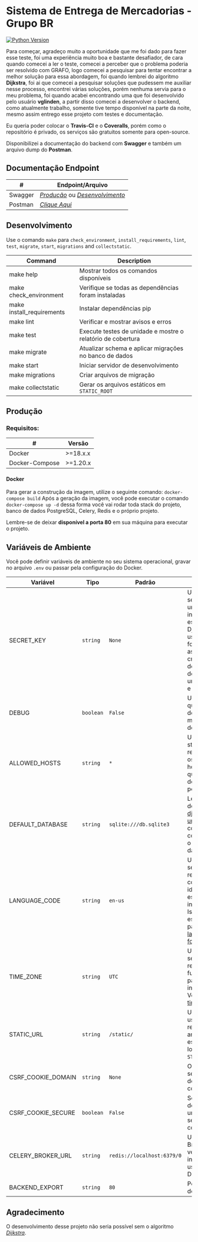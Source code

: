 # Sistema de Entrega de Mercadorias - Grupo BR

[![Python Version](https://img.shields.io/badge/python-3.6-blue.svg)](https://www.python.org/)


Para começar, agradeço muito a oportunidade que me foi dado para fazer esse teste, foi uma experiência muito boa e bastante desafiador, de cara quando comecei a ler o teste, comecei a perceber que o problema poderia ser resolvido com GRAFO, logo comecei a pesquisar para tentar encontrar a melhor solução para essa abordagem, foi quando lembrei do algoritmo <b>Dijkstra</b>, foi ai que comecei a pesquisar soluções que pudessem me auxiliar nesse processo, encontrei várias soluções, porém nenhuma servia para o meu problema, foi quando acabei encontrando uma que foi desenvolvido pelo usuário <b>vglinden</b>, a partir disso comecei a desenvolver o backend, como atualmente trabalho, somente tive tempo disponível na parte da noite, mesmo assim entrego esse projeto com testes e documentação.

Eu queria poder colocar o <b>Travis-CI</b> e o <b>Coveralls</b>, porém como o repositório é privado, os serviços são gratuitos somente para open-source.

Disponibilizei a documentação do backend com <b>Swagger</b> e também um arquivo dump do <b>Postman</b>.


## Documentação Endpoint
| # | Endpoint/Arquivo |
|--|--|
| Swagger | [*Produção*](http://localhost/) ou [*Desenvolvimento*](http://localhost:8000/)
| Postman | [*Clique Aqui*](https://github.com/dyohan9/TestGrupoBR/blob/master/Sistema.postman_collection.json)


## Desenvolvimento

Use o comando ```make``` para ```check_environment```, ```install_requirements```, ```lint```, ```test```, ```migrate```, ```start```, ```migrations``` and ```collectstatic```.

| Command | Description |
|--|--|
| make help | Mostrar todos os comandos disponíveis
| make check_environment | Verifique se todas as dependências foram instaladas
| make install_requirements | Instalar dependências pip
| make lint | Verificar e mostrar avisos e erros
| make test | Execute testes de unidade e mostre o relatório de cobertura
| make migrate | Atualizar schema e aplicar migrações no banco de dados
| make start | Iniciar servidor de desenvolvimento
| make migrations | Criar arquivos de migração
| make collectstatic | Gerar os arquivos estáticos em ```STATIC_ROOT```


## Produção

### Requisitos:
| # | Versão |
|--|--|
| Docker | >=18.x.x
| Docker-Compose | >=1.20.x

#### Docker
Para gerar a construção da imagem, utilize o seguinte comando:
```docker-compose build```
Após a geração da imagem, você pode executar o comando 
```docker-compose up -d```
dessa forma você vai rodar toda stack do projeto, banco de dados PostgreSQL, Celery, Redis e o próprio projeto.

Lembre-se de deixar <b>disponível a porta 80</b> em sua máquina para executar o projeto.


## Variáveis de Ambiente

Você pode definir variáveis de ambiente no seu sistema operacional, gravar no arquivo ```.env``` ou passar pela configuração do Docker.

| Variável | Tipo | Padrão | Descrição |
|--|--|--|--|
| SECRET_KEY | ```string```|  ```None``` | Uma chave secreta para uma instalação específica do Django. Isso é usado para fornecer assinatura criptográfica e deve ser definido como um valor único e imprevisível.
| DEBUG | ```boolean``` | ```False``` | Um booleano que ativa / desativa o modo de depuração.
| ALLOWED_HOSTS | ```string``` | ```*``` | Uma lista de strings representando os nomes de host/domínio que este site do Django pode servir.
| DEFAULT_DATABASE | ```string``` | ```sqlite:///db.sqlite3``` | Leia a documentação [dj-database-url](https://github.com/kennethreitz/dj-database-url) para configurar a conexão com o banco de dados.
| LANGUAGE_CODE | ```string``` | ```en-us``` | Uma sequência que representa o código do idioma para esta instalação. Isso deve estar no padrão [language ID format](https://docs.djangoproject.com/en/2.0/topics/i18n/#term-language-code).
| TIME_ZONE | ```string``` | ```UTC``` | Uma sequência que representa o fuso horário para esta instalação. Veja o [list of time zones](https://en.wikipedia.org/wiki/List_of_tz_database_time_zones).
| STATIC_URL | ```string``` | ```/static/``` | URL a ser usada ao se referir a arquivos estáticos localizados em ```STATIC_ROOT```.
| CSRF_COOKIE_DOMAIN | ```string``` | ```None``` | O domínio a ser usado ao definir o cookie CSRF.
| CSRF_COOKIE_SECURE | ```boolean``` | ```False``` | Se você deseja usar um cookie seguro para o cookie CSRF.
| CELERY_BROKER_URL | ```string```  | ``` redis://localhost:6379/0 ``` | URL do Celery Broker, verifique as instruções de uso no Celery Docs.
| BACKEND_EXPORT | ```string```  | ``` 80 ``` | Porta exposta do backend. | 


## Agradecimento

O desenvolvimento desse projeto não seria possível sem o algoritmo [*Dijkstra*](https://github.com/vglinden/Dijkstra).
